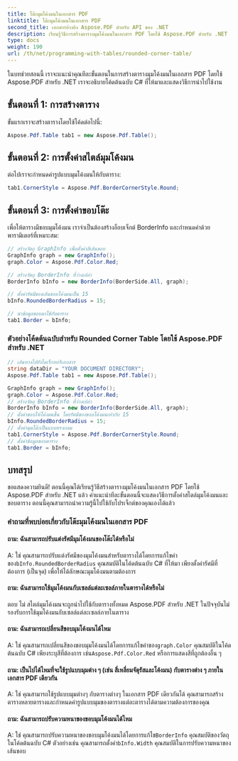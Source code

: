 ```yaml
---
title: โต๊ะมุมโค้งมนในเอกสาร PDF
linktitle: โต๊ะมุมโค้งมนในเอกสาร PDF
second_title: เอกสารอ้างอิง Aspose.PDF สำหรับ API ของ .NET
description: เรียนรู้วิธีการสร้างตารางมุมโค้งมนในเอกสาร PDF โดยใช้ Aspose.PDF สำหรับ .NET
type: docs
weight: 190
url: /th/net/programming-with-tables/rounded-corner-table/
---
```

ในบทช่วยสอนนี้ เราจะแนะนำคุณทีละขั้นตอนในการสร้างตารางมุมโค้งมนในเอกสาร PDF โดยใช้ Aspose.PDF สำหรับ .NET เราจะอธิบายโค้ดต้นฉบับ C# ที่ให้มาและแสดงวิธีการนำไปใช้งาน

## ขั้นตอนที่ 1: การสร้างตาราง
ขั้นแรกเราจะสร้างตารางโดยใช้โค้ดต่อไปนี้:

```csharp
Aspose.Pdf.Table tab1 = new Aspose.Pdf.Table();
```

## ขั้นตอนที่ 2: การตั้งค่าสไตล์มุมโค้งมน
ต่อไปเราจะกำหนดค่ารูปแบบมุมโค้งมนให้กับตาราง:

```csharp
tab1.CornerStyle = Aspose.Pdf.BorderCornerStyle.Round;
```

## ขั้นตอนที่ 3: การตั้งค่าขอบโต๊ะ
เพื่อให้ตารางมีขอบมุมโค้งมน เราจำเป็นต้องสร้างอ็อบเจ็กต์ BorderInfo และกำหนดค่าด้วยพารามิเตอร์ที่เหมาะสม:

```csharp
// สร้างวัตถุ GraphInfo เพื่อตั้งค่าสีเส้นขอบ
GraphInfo graph = new GraphInfo();
graph.Color = Aspose.Pdf.Color.Red;

// สร้างวัตถุ BorderInfo ที่ว่างเปล่า
BorderInfo bInfo = new BorderInfo(BorderSide.All, graph);

// ตั้งค่ารัศมีของเส้นขอบโค้งมนเป็น 15
bInfo.RoundedBorderRadius = 15;

// นำข้อมูลขอบมาใช้กับตาราง
tab1.Border = bInfo;
```

### ตัวอย่างโค้ดต้นฉบับสำหรับ Rounded Corner Table โดยใช้ Aspose.PDF สำหรับ .NET

```csharp
// เส้นทางไปยังไดเร็กทอรีเอกสาร
string dataDir = "YOUR DOCUMENT DIRECTORY";
Aspose.Pdf.Table tab1 = new Aspose.Pdf.Table();

GraphInfo graph = new GraphInfo();
graph.Color = Aspose.Pdf.Color.Red;
// สร้างวัตถุ BorderInfo ที่ว่างเปล่า
BorderInfo bInfo = new BorderInfo(BorderSide.All, graph);
// ตั้งค่าขอบให้โค้งมนขึ้น โดยรัศมีของขอบโค้งมนเท่ากับ 15
bInfo.RoundedBorderRadius = 15;
// ตั้งค่ามุมโต๊ะเป็นแบบทรงกลม
tab1.CornerStyle = Aspose.Pdf.BorderCornerStyle.Round;
// ตั้งค่าข้อมูลขอบตาราง
tab1.Border = bInfo;
```

## บทสรุป
ขอแสดงความยินดี! ตอนนี้คุณได้เรียนรู้วิธีสร้างตารางมุมโค้งมนในเอกสาร PDF โดยใช้ Aspose.PDF สำหรับ .NET แล้ว คำแนะนำทีละขั้นตอนนี้จะแสดงวิธีการตั้งค่าสไตล์มุมโค้งมนและขอบตาราง ตอนนี้คุณสามารถนำความรู้นี้ไปใช้กับโปรเจ็กต์ของคุณเองได้แล้ว

### คำถามที่พบบ่อยเกี่ยวกับโต๊ะมุมโค้งมนในเอกสาร PDF

#### ถาม: ฉันสามารถปรับแต่งรัศมีมุมโค้งมนของโต๊ะได้หรือไม่

A: ใช่ คุณสามารถปรับแต่งรัศมีของมุมโค้งมนสำหรับตารางได้โดยการแก้ไขค่าของ`bInfo.RoundedBorderRadius` คุณสมบัติในโค้ดต้นฉบับ C# ที่ให้มา เพียงตั้งค่ารัศมีที่ต้องการ (เป็นจุด) เพื่อให้ได้ลักษณะมุมโค้งมนตามต้องการ

#### ถาม: ฉันสามารถใช้มุมโค้งมนกับเซลล์แต่ละเซลล์ภายในตารางได้หรือไม่

ตอบ ไม่ สไตล์มุมโค้งมนจะถูกนำไปใช้กับตารางทั้งหมด Aspose.PDF สำหรับ .NET ในปัจจุบันไม่รองรับการใช้มุมโค้งมนกับเซลล์แต่ละเซลล์ภายในตาราง

#### ถาม: ฉันสามารถเปลี่ยนสีขอบมุมโค้งมนได้ไหม

 A: ใช่ คุณสามารถเปลี่ยนสีของขอบมุมโค้งมนได้โดยการแก้ไขค่าของ`graph.Color` คุณสมบัติในโค้ดต้นฉบับ C# เพียงระบุสีที่ต้องการ เช่น`Aspose.Pdf.Color.Red` หรือการแสดงสีที่ถูกต้องอื่น ๆ

#### ถาม: เป็นไปได้ไหมที่จะใช้รูปแบบมุมต่าง ๆ (เช่น สี่เหลี่ยมจัตุรัสและโค้งมน) กับตารางต่าง ๆ ภายในเอกสาร PDF เดียวกัน

A: ใช่ คุณสามารถใช้รูปแบบมุมต่างๆ กับตารางต่างๆ ในเอกสาร PDF เดียวกันได้ คุณสามารถสร้างตารางหลายตารางและกำหนดค่ารูปแบบมุมของตารางแต่ละตารางได้ตามความต้องการของคุณ

#### ถาม: ฉันสามารถปรับความหนาของขอบมุมโค้งมนได้ไหม

 A: ใช่ คุณสามารถปรับความหนาของขอบมุมโค้งมนได้โดยการแก้ไข`BorderInfo` คุณสมบัติของวัตถุในโค้ดต้นฉบับ C# ตัวอย่างเช่น คุณสามารถตั้งค่า`bInfo.Width` คุณสมบัติในการปรับความหนาของเส้นขอบ